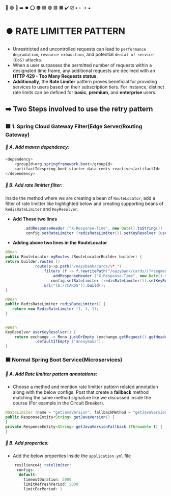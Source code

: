 🔵 🟢 🔴 ➡️ ⏺️ ⭕ 🟠 🟦 🟣 🟥 🟧 ✔️ ☑️ • ‣ → ⁕

# ⏺️ RATE LIMITTER PATTERN

- Unrestricted and uncontrolled requests can lead to `performance degradation`, `resource exhaustion`, and potential `denial-of-service (DoS)` attacks.
- When a user surpasses the permitted number of requests within a designated time frame, any additional requests are declined with an **HTTP 429 - Too Many Requests status**.
- **Additionally**, the **Rate Limiter** pattern proves beneficial for providing services to users based on their subscription tiers. For instance, distinct rate limits can be defined for **basic**, **premium**, and **enterprise** users.

## ➡️ Two Steps involved to use the retry pattern

### 🟦 1. Spring Cloud Gateway Filter(Edge Server/Routing Gateway)

##### 🔵 A. Add maven dependency:

```java
<dependency>
    <groupId>org.springframework.boot</groupId>
    <artifactId>spring-boot-starter-data-redis-reactive</artifactId>
</dependency>
```

##### 🔵 B. Add rate limitter filter:

Inside the method where we are creating a bean of `RouteLocator`, add a filter of rate limitter like highlighted below and creating supporting beans of `RedisRateLimiter` and `KeyResolver`.

- **Add These two lines**

```java
        .addResponseHeader ("X-Response-Time", new Date().toString()) .requestRateLimiter (config ->
         config.setRateLimiter (redisRateLimiter()).setKeyResolver (userKeyResolver ())))
```

- **Adding above two lines in the RouteLocator**

```java
@Bean
public RouteLocator myRoutes (RouteLocatorBuilder builder) {
return builder.routes ()
            .route(p->p.path("/eazybank/cards/\*_")
                .filters (f -> f.rewritePath("/eazybank/cards/(?<segment>._)","/${segment}")
                    .addResponseHeader ("X-Response-Time", new Date().toString()) .requestRateLimiter (config ->
                    config.setRateLimiter (redisRateLimiter()).setKeyResolver (userKeyResolver ())))
                .uri("lb://CARDS")).build();
}

@Bean
public RedisRateLimiter redisRateLimiter() {
   return new RedisRateLimiter (1, 1, 1);
}


@Bean
KeyResolver userKeyResolver() {
    return exchange -> Mono.justOrEmpty (exchange.getRequest().getHeaders().getFirst("user"))
             .defaultIfEmpty ("anonymous");
}

```

### 🟦 Normal Spring Boot Service(Microservices)

##### 🔵 A. Add Rate limitter pattern annotations:

- Choose a method and mention rate limitter pattern related annotation along with the below configs. Post that create a **fallback** method matching the same method signature like we discussed inside the course (For example in the Circuit Breaker).

```java
@RateLimiter (name = "getJavaVersion", fallbackMethod = "getJavaVersionFallback") @GetMapping("/java-version")
public ResponseEntity<String> getJavaVersion() {
}
private ResponseEntity<String> getJavaVersionFallback (Throwable t) {
}

```

##### 🔵 B. Add properties:

- Add the below properties inside the `application.yml` file

```java
    resilience4j.ratelimiter:
     configs:
      default:
        timeoutDuration: 5000
        limitRefreshPeriod: 5000
        limitForPeriod: 1

```
